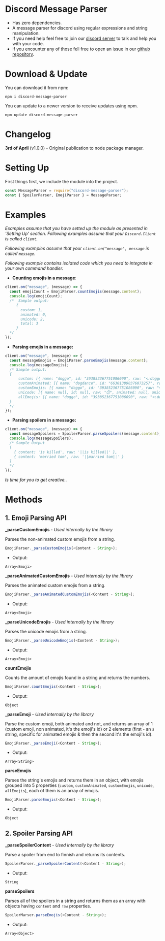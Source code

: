 # Discord Message Parser
- Has zero dependencies.
- A message parser for discord using regular expressions and string manipulation.
- If you need help feel free to join our <a href="https://discord.gg/rk7cVyk">discord server</a> to talk and help you with your code.
- If you encounter any of those fell free to open an issue in our <a href="https://github.com/ModCord/message-parser/issues">github repository</a>.

# Download & Update
You can download it from npm:
```cli
npm i discord-message-parser
```
You can update to a newer version to receive updates using npm.
```cli
npm update discord-message-parser
```

# Changelog
**3rd of April** (v1.0.0) - Original publication to node package manager.

# Setting Up
First things first, we include the module into the project.
```js
const MessageParser = require("discord-message-parser");
const { SpoilerParser, EmojiParser } = MessageParser;
```

# Examples
*Examples assume that you have setted up the module as presented in 'Setting Up' section.*
*Following examples assume that your `Discord.Client` is called `client`.*

*Following examples assume that your `client.on("message", message` is called `message`.*

*Following example contains isolated code which you need to integrate in your own command handler.*
- **Counting emojis in a message:**
```js
client.on("message", (message) => {
  const emojiCount = EmojiParser.countEmojis(message.content);
  console.log(emojiCount);
  /*  Sample output: 
     {
       custom: 1,
       animated: 0,
       unicode: 2,
       total: 3
     }
  */
});
```

- **Parsing emojis in a message:**
```js
client.on("message", (message) => {
  const messageEmojis = EmojiParser.parseEmojis(message.content);
  console.log(messageEmojis);
  /* Sample output:
  {
      custom: [{ name: "doggo", id: "393852367751086090", raw: "<:doggo:393852367751086090>", animated: false, unicode: false }],
      customAnimated: [{ name: "dogdance", id: "663013890376073257", raw: "<:dogdance:663013890376073257>", animated: true, unicode: false }],
      customEmojis: [{ name: "doggo", id: "393852367751086090", raw: "<:doggo:393852367751086090>", animated: false, unicode: false }, { name: "dogdance", id: "663013890376073257", raw: "<:dogdance:663013890376073257>", animated: true, unicode: false }],
      unicode: [{ name: null, id: null, raw: "⏱️", animated: null, unicode: true }, { name: null, id: null, raw: "☕", animated: null, unicode: true }],
      allEmojis: [{ name: "doggo", id: "393852367751086090", raw: "<:doggo:393852367751086090>", animated: false, unicode: false }, { name: "dogdance", id: "663013890376073257", raw: "<:dogdance:663013890376073257>", animated: true, unicode: false }, { name: null, id: null, raw: "⏱️", animated: null, unicode: true }, { name: null, id: null, raw: "☕", animated: null, unicode: true }]
  }
  */
});
```

- **Parsing spoilers in a message:**
```js
client.on("message", (message) => {
  const messageSpoilers = SpoilerParser.parseSpoilers(message.content);
  console.log(messageSpoilers);
  /* Sample Output
  [
    { content: 'is killed', raw: '||is killed||' },
    { content: 'married tom', raw: '||married tom||' }
  ]
  */
});
```
*Is time for you to get creative..*

# Methods


## 1. Emoji Parsing API
**\_parseCustomEmojis** - *Used internally by the library*

Parses the non-animated custom emojis from a string.
```js
EmojiParser._parseCustomEmojis(<Content - String>);
```
- Output:
```
Array<Emoji>
```

**\_parseAnimatedCustomEmojis** - *Used internally by the library*

Parses the animated custom emojis from a string.
```js
EmojiParser._parseAnimatedCustomEmojis(<Content - String>);
```
- Output:
```
Array<Emoji>
```

**\_parseUnicodeEmojis** - *Used internally by the library*

Parses the unicode emojis from a string.
```js
EmojiParser._parseUnicodeEmojis(<Content - String>);
```
- Output:
```
Array<Emoji>
```

**countEmojis**

Counts the amount of emojis found in a string and returns the numbers.
```js
EmojiParser.countEmojis(<Content - String>);
```
- Output:
```
Object
```

**\_parseEmoji** - *Used internally by the library*

Parse the custom emoji, both animated and not, and returns an array of 1 (custom emoji, non animated, it's the emoji's id) or 2 elements (first - an `a` string, specific for animated emojis & then the second it's the emoji's id).
```js
EmojiParser._parseEmoji(<Content - String>);
```
- Output:
```
Array<String>
```

**parseEmojis**

Parses the string's emojis and returns them in an object, with emojis grouped into 5 properties (`custom`, `customAnimated`, `customEmojis`, `unicode`, `allEmojis`), each of them is an array of emojis. 
```js
EmojiParser.parseEmojis(<Content - String>);
```
- Output:
```
Object
```


## 2. Spoiler Parsing API

**\_parseSpoilerContent** - *Used internally by the library*

Parse a spoiler from end to finnish and returns its contents.
```js
SpoilerParser._parseSpoilerContent(<Content - String>);
```
- Output:
```
String
```

**parseSpoilers**

Parses all of the spoilers in a string and returns them as an array with objects having `content` and `raw` properties.
```js
SpoilerMarser.parseEmojis(<Content - String>);
```
- Output:
```
Array<Object>
```
